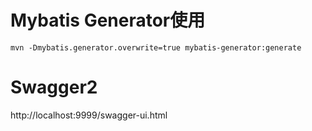 # Mybatis Generator使用
```$xslt
mvn -Dmybatis.generator.overwrite=true mybatis-generator:generate
```

# Swagger2
http://localhost:9999/swagger-ui.html